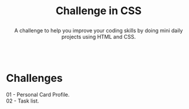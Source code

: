 # <p align = "center">Challenge in CSS <p>

<p align = "center"> A challenge to help you improve your coding skills by doing mini daily projects using HTML and CSS.</p></br><br/>

# Challenges
01 - Personal Card Profile.<br />
02 - Task list.
